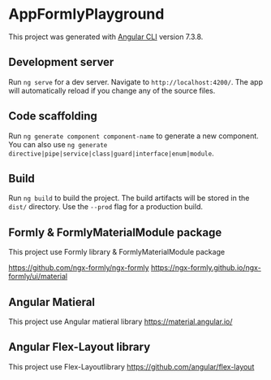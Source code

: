 # AppFormlyPlayground

This project was generated with [Angular CLI](https://github.com/angular/angular-cli) version 7.3.8.

## Development server

Run `ng serve` for a dev server. Navigate to `http://localhost:4200/`. The app will automatically reload if you change any of the source files.

## Code scaffolding

Run `ng generate component component-name` to generate a new component. You can also use `ng generate directive|pipe|service|class|guard|interface|enum|module`.

## Build

Run `ng build` to build the project. The build artifacts will be stored in the `dist/` directory. Use the `--prod` flag for a production build.

## Formly & FormlyMaterialModule package
This project use Formly library & FormlyMaterialModule package

https://github.com/ngx-formly/ngx-formly
https://ngx-formly.github.io/ngx-formly/ui/material

## Angular Matieral
This project use Angular matieral library https://material.angular.io/

## Angular Flex-Layout library
This project use Flex-Layoutlibrary  https://github.com/angular/flex-layout 